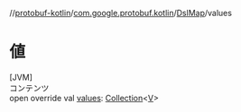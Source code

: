 //[protobuf-kotlin](/reference/kotlin/api-docs/)/[com.google.protobuf.kotlin](/reference/kotlin/api-docs/protobuf-kotlin/com.google.protobuf.kotlin/)/[DslMap]()/values

# 値

[JVM] \
コンテンツ \
open override val [values]():
[Collection](https://kotlinlang.org/api/latest/jvm/stdlib/kotlin.collections/-collection/index.html)<[V]()>

